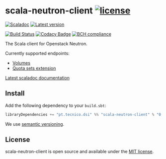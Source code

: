 # scala-neutron-client [![license](http://img.shields.io/:license-MIT-blue.svg)](LICENSE)
[![Scaladoc](http://javadoc-badge.appspot.com/pt.tecnico.dsi/scala-neutron-client_2.12.svg?label=scaladoc&style=plastic&maxAge=604800)](https://ist-dsi.github.io/scala-neutron-client/latest/api/pt/tecnico/dsi/scala-neutron-client/index.html)
[![Latest version](https://index.scala-lang.org/ist-dsi/scala-neutron-client/scala-neutron-client/latest.svg)](https://index.scala-lang.org/ist-dsi/scala-neutron-client/scala-neutron-client)

[![Build Status](https://travis-ci.org/ist-dsi/scala-neutron-client.svg?branch=master&style=plastic&maxAge=604800)](https://travis-ci.org/ist-dsi/scala-neutron-client)
[![Codacy Badge](https://api.codacy.com/project/badge/Grade/)](https://www.codacy.com/app/IST-DSI/scala-neutron-client?utm_source=github.com&amp;utm_medium=referral&amp;utm_content=ist-dsi/scala-vault&amp;utm_campaign=Badge_Grade)
[![BCH compliance](https://bettercodehub.com/edge/badge/ist-dsi/scala-neutron-client)](https://bettercodehub.com/results/ist-dsi/scala-neutron-client)

The Scala client for Openstack Neutron.

Currently supported endpoints:
  
- [Volumes](https://docs.openstack.org/api-ref/block-storage/v3/index.html?expanded=#volumes-volumes)
- [Quota sets extension](https://docs.openstack.org/api-ref/block-storage/v3/index.html?expanded=#quota-sets-extension-os-quota-sets)

[Latest scaladoc documentation](https://ist-dsi.github.io/scala-neutron-client/latest/api/pt/tecnico/dsi/scala-neutron-client/index.html)

## Install
Add the following dependency to your `build.sbt`:
```sbt
libraryDependencies += "pt.tecnico.dsi" %% "scala-neutron-client" % "0.0.0"
```
We use [semantic versioning](http://semver.org).

## License
scala-neutron-client is open source and available under the [MIT license](LICENSE).
